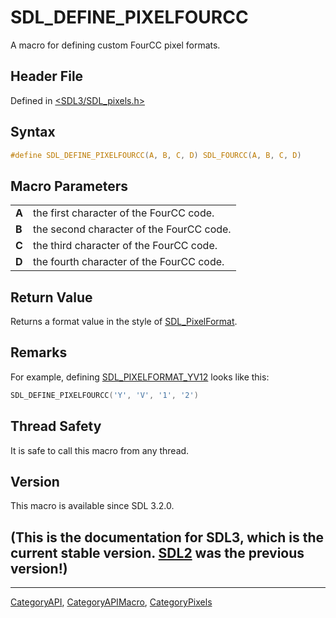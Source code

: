 # SDL_DEFINE_PIXELFOURCC

A macro for defining custom FourCC pixel formats.

## Header File

Defined in [<SDL3/SDL_pixels.h>](https://github.com/libsdl-org/SDL/blob/main/include/SDL3/SDL_pixels.h)

## Syntax

```c
#define SDL_DEFINE_PIXELFOURCC(A, B, C, D) SDL_FOURCC(A, B, C, D)
```

## Macro Parameters

|       |                                          |
| ----- | ---------------------------------------- |
| **A** | the first character of the FourCC code.  |
| **B** | the second character of the FourCC code. |
| **C** | the third character of the FourCC code.  |
| **D** | the fourth character of the FourCC code. |

## Return Value

Returns a format value in the style of [SDL_PixelFormat](SDL_PixelFormat).

## Remarks

For example, defining [SDL_PIXELFORMAT_YV12](SDL_PIXELFORMAT_YV12) looks
like this:

```c
SDL_DEFINE_PIXELFOURCC('Y', 'V', '1', '2')
```

## Thread Safety

It is safe to call this macro from any thread.

## Version

This macro is available since SDL 3.2.0.

## (This is the documentation for SDL3, which is the current stable version. [SDL2](https://wiki.libsdl.org/SDL2/) was the previous version!)



----
[CategoryAPI](CategoryAPI), [CategoryAPIMacro](CategoryAPIMacro), [CategoryPixels](CategoryPixels)

